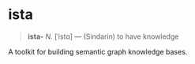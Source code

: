 # ista

> **ista-** _N._ [ˈistɑ] — (Sindarin) to have knowledge

A toolkit for building semantic graph knowledge bases.
